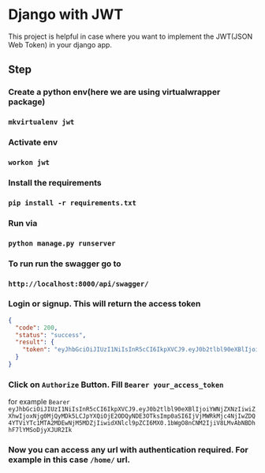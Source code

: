# Django with JWT

This project is helpful in case where you want to implement the JWT(JSON Web Token) in your django app.

## Step

### Create a python env(here we are using virtualwrapper package)
### `mkvirtualenv jwt`

### Activate env
### `workon jwt`

### Install the requirements
### `pip install -r requirements.txt`

### Run via
### `python manage.py runserver`


### To run run the swagger go to
### `http://localhost:8000/api/swagger/`


### Login or signup. This will return the access token
```json
{
  "code": 200,
  "status": "success",
  "result": {
    "token": "eyJhbGciOiJIUzI1NiIsInR5cCI6IkpXVCJ9.eyJ0b2tlbl90eXBlIjoiYWNjZXNzIiwiZXhwIjoxNjg0MjQyMDk5LCJpYXQiOjE2ODQyNDE3OTksImp0aSI6IjVjMWRkMjc4NjIwZDQ4YTViYTc1MTA2MDEwNjM5MDZjIiwidXNlcl9pZCI6MX0.1bWgO8nCNM2IjiV8LMvAbNBDhhF7lYMSoDjyXJUR2Ik"
  }
}
```


### Click on `Authorize` Button. Fill `Bearer your_access_token`
for example
`Bearer eyJhbGciOiJIUzI1NiIsInR5cCI6IkpXVCJ9.eyJ0b2tlbl90eXBlIjoiYWNjZXNzIiwiZXhwIjoxNjg0MjQyMDk5LCJpYXQiOjE2ODQyNDE3OTksImp0aSI6IjVjMWRkMjc4NjIwZDQ4YTViYTc1MTA2MDEwNjM5MDZjIiwidXNlcl9pZCI6MX0.1bWgO8nCNM2IjiV8LMvAbNBDhhF7lYMSoDjyXJUR2Ik`


### Now you can access any url with authentication required. For example in this case `/home/` url.

